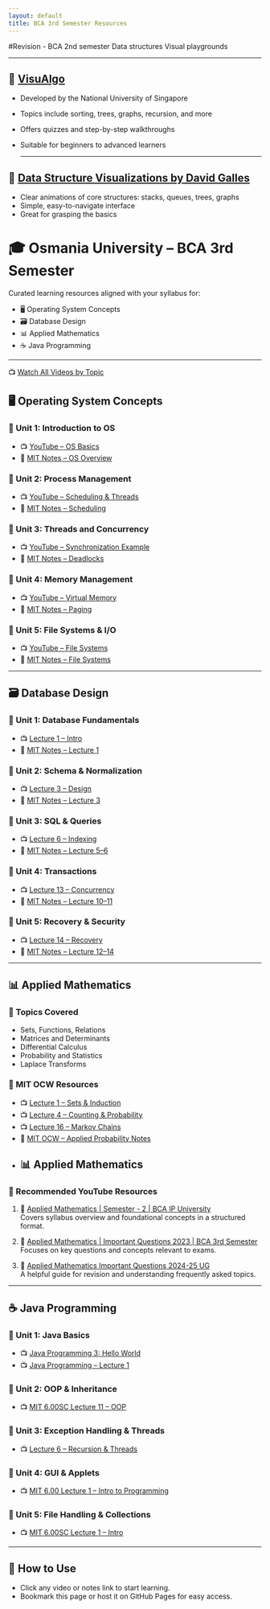 ```yaml
---
layout: default
title: BCA 3rd Semester Resources
---
```


#Revision - BCA 2nd semester Data structures Visual playgrounds

---

## 🧠 [VisuAlgo](https://visualgo.net/en)
- Developed by the National University of Singapore
- Topics include sorting, trees, graphs, recursion, and more
- Offers quizzes and step-by-step walkthroughs
- Suitable for beginners to advanced learners

  ---

## 🧮 [Data Structure Visualizations by David Galles](https://www.cs.usfca.edu/~galles/visualization/)
- Clear animations of core structures: stacks, queues, trees, graphs
- Simple, easy-to-navigate interface
- Great for grasping the basics



# 🎓 Osmania University – BCA 3rd Semester

Curated learning resources aligned with your syllabus for:

- 🖥️ Operating System Concepts
- 🗃️ Database Design
- 📊 Applied Mathematics
- ☕ Java Programming

---
📺 [Watch All Videos by Topic](./videos.md)


## 🖥️ Operating System Concepts

### 🔹 Unit 1: Introduction to OS
- 📺 [YouTube – OS Basics](https://www.youtube.com/watch?v=Dj2hN_pFA8w)
- 📄 [MIT Notes – OS Overview](https://people.csail.mit.edu/rinard/teaching/osnotes/)

### 🔹 Unit 2: Process Management
- 📺 [YouTube – Scheduling & Threads](https://www.youtube.com/watch?v=aWl0biiuPfI)
- 📄 [MIT Notes – Scheduling](https://people.csail.mit.edu/rinard/teaching/osnotes/)

### 🔹 Unit 3: Threads and Concurrency
- 📺 [YouTube – Synchronization Example](https://www.youtube.com/watch?v=WIj06NCxkWE)
- 📄 [MIT Notes – Deadlocks](https://people.csail.mit.edu/rinard/teaching/osnotes/)

### 🔹 Unit 4: Memory Management
- 📺 [YouTube – Virtual Memory](https://www.youtube.com/watch?v=W7Scg6LfZhY)
- 📄 [MIT Notes – Paging](https://people.csail.mit.edu/rinard/teaching/osnotes/)

### 🔹 Unit 5: File Systems & I/O
- 📺 [YouTube – File Systems](https://www.youtube.com/watch?v=kDRHsNauoxk)
- 📄 [MIT Notes – File Systems](https://people.csail.mit.edu/rinard/teaching/osnotes/)

---

## 🗃️ Database Design

### 🔹 Unit 1: Database Fundamentals
- 📺 [Lecture 1 – Intro](https://www.youtube.com/watch?v=bsH1Syw4MR0)
- 📄 [MIT Notes – Lecture 1](https://ocw.mit.edu/courses/6-830-database-systems-fall-2010/pages/lecture-notes/)

### 🔹 Unit 2: Schema & Normalization
- 📺 [Lecture 3 – Design](https://www.youtube.com/watch?v=kUk8PgORTzo)
- 📄 [MIT Notes – Lecture 3](https://ocw.mit.edu/courses/6-830-database-systems-fall-2010/pages/lecture-notes/)

### 🔹 Unit 3: SQL & Queries
- 📺 [Lecture 6 – Indexing](https://www.youtube.com/watch?v=F3XGUPll6Qs)
- 📄 [MIT Notes – Lecture 5–6](https://ocw.mit.edu/courses/6-830-database-systems-fall-2010/pages/lecture-notes/)

### 🔹 Unit 4: Transactions
- 📺 [Lecture 13 – Concurrency](https://www.youtube.com/watch?v=4eW5SWBi7vs)
- 📄 [MIT Notes – Lecture 10–11](https://ocw.mit.edu/courses/6-830-database-systems-fall-2010/pages/lecture-notes/)

### 🔹 Unit 5: Recovery & Security
- 📺 [Lecture 14 – Recovery](https://www.youtube.com/watch?v=kovRKfgZ5AY)
- 📄 [MIT Notes – Lecture 12–14](https://ocw.mit.edu/courses/6-830-database-systems-fall-2010/pages/lecture-notes/)

---

## 📊 Applied Mathematics

### 🔹 Topics Covered
- Sets, Functions, Relations
- Matrices and Determinants
- Differential Calculus
- Probability and Statistics
- Laplace Transforms

### 🔹 MIT OCW Resources
- 📺 [Lecture 1 – Sets & Induction](https://www.youtube.com/watch?v=LY7YmuDbuW0)
- 📺 [Lecture 4 – Counting & Probability](https://ocw.mit.edu/courses/6-041sc-probabilistic-systems-analysis-and-applied-probability-fall-2013/resources/lecture-4-video-2/)
- 📺 [Lecture 16 – Markov Chains](https://ocw.mit.edu/courses/6-041sc-probabilistic-systems-analysis-and-applied-probability-fall-2013/resources/lecture-16-video-2/)
- 📄 [MIT OCW – Applied Probability Notes](https://ocw.mit.edu/courses/6-041sc-probabilistic-systems-analysis-and-applied-probability-fall-2013/pages/lecture-notes/)
- ## 📊 Applied Mathematics

### 🔹 Recommended YouTube Resources

1. 📘 [Applied Mathematics | Semester - 2 | BCA IP University](https://www.youtube.com/watch?v=sq2Dv2Ex2Og)  
   Covers syllabus overview and foundational concepts in a structured format.

2. 📘 [Applied Mathematics | Important Questions 2023 | BCA 3rd Semester](https://www.youtube.com/watch?v=WvAkq2RERWg)  
   Focuses on key questions and concepts relevant to exams.

3. 📘 [Applied Mathematics Important Questions 2024-25 UG](https://www.youtube.com/watch?v=_VY7CwSp7rA)  
   A helpful guide for revision and understanding frequently asked topics.



---

## ☕ Java Programming

### 🔹 Unit 1: Java Basics
- 📺 [Java Programming 3: Hello World](https://www.youtube.com/watch?v=akDNNljv-ck)
- 📺 [Java Programming – Lecture 1](https://www.youtube.com/watch?v=oqnLQVFaqYI)

### 🔹 Unit 2: OOP & Inheritance
- 📺 [MIT 6.00SC Lecture 11 – OOP](https://www.youtube.com/watch?v=FBpe3xFvPrQ)

### 🔹 Unit 3: Exception Handling & Threads
- 📺 [Lecture 6 – Recursion & Threads](https://www.youtube.com/watch?v=pfXrEEnO2bo)

### 🔹 Unit 4: GUI & Applets
- 📺 [MIT 6.00 Lecture 1 – Intro to Programming](https://www.youtube.com/watch?v=k6U-i4gXkLM)

### 🔹 Unit 5: File Handling & Collections
- 📺 [MIT 6.00SC Lecture 1 – Intro](https://www.youtube.com/watch?v=bX3jvD7XFPs)

---

## 🚀 How to Use

- Click any video or notes link to start learning.
- Bookmark this page or host it on GitHub Pages for easy access.
